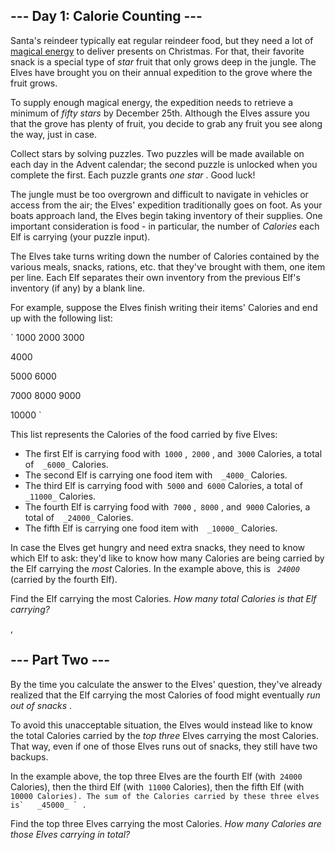 ##  \--- Day 1: Calorie Counting ---

 Santa's reindeer typically eat regular reindeer food, but they need a lot of[ magical energy](/2018/day/25) to deliver presents on Christmas. For that, their favorite snack is a special type of _star_ fruit that only grows deep in the jungle. The Elves have brought you on their annual expedition to the grove where the fruit grows.

 To supply enough magical energy, the expedition needs to retrieve a minimum of _fifty stars_ by December 25th. Although the Elves assure you that the grove has plenty of fruit, you decide to grab any fruit you see along the way, just in case.

 Collect stars by solving puzzles. Two puzzles will be made available on each day in the Advent calendar; the second puzzle is unlocked when you complete the first. Each puzzle grants _one star_ . Good luck!

 The jungle must be too overgrown and difficult to navigate in vehicles or access from the air; the Elves' expedition traditionally goes on foot. As your boats approach land, the Elves begin taking inventory of their supplies. One important consideration is food - in particular, the number of _Calories_ each Elf is carrying (your puzzle input).

 The Elves take turns writing down the number of Calories contained by the various meals, snacks, rations, etc. that they've brought with them, one item per line. Each Elf separates their own inventory from the previous Elf's inventory (if any) by a blank line.

 For example, suppose the Elves finish writing their items' Calories and end up with the following list:


  `
   1000
2000
3000

4000

5000
6000

7000
8000
9000

10000
  `
 
 This list represents the Calories of the food carried by five Elves:

* The first Elf is carrying food with` 1000` ,` 2000` , and` 3000` Calories, a total of`   _6000_ ` Calories.
* The second Elf is carrying one food item with`   _4000_ ` Calories.
* The third Elf is carrying food with` 5000` and` 6000` Calories, a total of`   _11000_ ` Calories.
* The fourth Elf is carrying food with` 7000` ,` 8000` , and` 9000` Calories, a total of`   _24000_ ` Calories.
* The fifth Elf is carrying one food item with`   _10000_ ` Calories.

 In case the Elves get hungry and need extra snacks, they need to know which Elf to ask: they'd like to know how many Calories are being carried by the Elf carrying the _most_ Calories. In the example above, this is _` 24000`_  (carried by the fourth Elf).

 Find the Elf carrying the most Calories. _How many total Calories is that Elf carrying?_ 

,

##  \--- Part Two ---

 By the time you calculate the answer to the Elves' question, they've already realized that the Elf carrying the most Calories of food might eventually _run out of snacks_ .

 To avoid this unacceptable situation, the Elves would instead like to know the total Calories carried by the _top three_ Elves carrying the most Calories. That way, even if one of those Elves runs out of snacks, they still have two backups.

 In the example above, the top three Elves are the fourth Elf (with` 24000` Calories), then the third Elf (with` 11000` Calories), then the fifth Elf (with``  10000 Calories). The sum of the Calories carried by these three elves is`   _45000_ ` . `` 

 Find the top three Elves carrying the most Calories. _How many Calories are those Elves carrying in total?_ 
